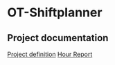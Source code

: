 # OT-Shiftplanner

## Project documentation

[Project definition](https://github.com/LauriKajakko/ot-harjoitustyo/blob/main/documentation/definition.md)
[Hour Report](https://github.com/LauriKajakko/ot-harjoitustyo/blob/main/documentation/HourReport.md)


